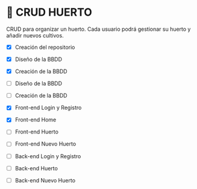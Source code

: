﻿# :seedling: CRUD HUERTO 
CRUD para organizar un huerto.
Cada usuario podrá gestionar su huerto y añadir nuevos cultivos.  
- [x] Creación del repositorio
- [x] Diseño de la BBDD
- [x] Creación de la BBDD
- [ ] Diseño de la BBDD
- [ ] Creación de la BBDD
- [x] Front-end Login y Registro
- [x] Front-end Home
- [ ] Front-end Huerto
- [ ] Front-end Nuevo Huerto
- [ ] Back-end Login y Registro
- [ ] Back-end Huerto
- [ ] Back-end Nuevo Huerto

